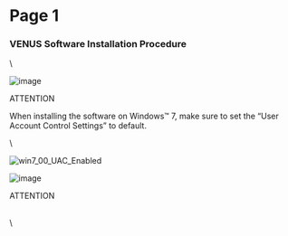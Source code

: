 # Page 1

### ‌VENUS Software Installation Procedure‌

\


![image](https://zdmilot.github.io/HamiltonManual/VENUS%20four%20Programmers%20Manual-2\_files/Image\_009.png)

ATTENTION

When installing the software on Windows™ 7, make sure to set the “User Account Control Settings” to default.

\


![win7\_00\_UAC\_Enabled](https://zdmilot.github.io/HamiltonManual/VENUS%20four%20Programmers%20Manual-2\_files/Image\_010.jpg)

![image](https://zdmilot.github.io/HamiltonManual/VENUS%20four%20Programmers%20Manual-2\_files/Image\_011.png)

ATTENTION

\
\
